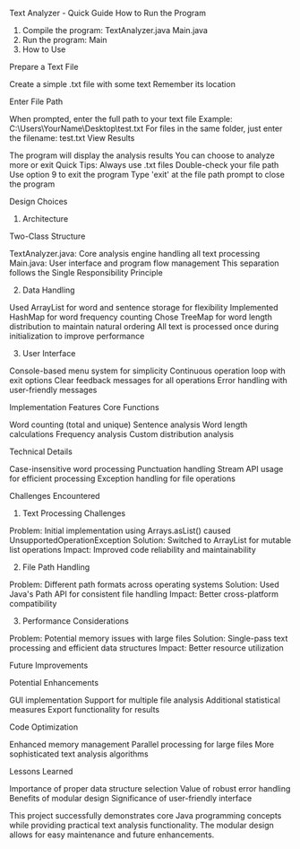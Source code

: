 Text Analyzer - Quick Guide
How to Run the Program
1) Compile the program: TextAnalyzer.java Main.java
2) Run the program: Main
3) How to Use

Prepare a Text File

Create a simple .txt file with some text
Remember its location


Enter File Path

When prompted, enter the full path to your text file
Example: C:\Users\YourName\Desktop\test.txt
For files in the same folder, just enter the filename: test.txt
View Results

The program will display the analysis results
You can choose to analyze more or exit
Quick Tips:
Always use .txt files
Double-check your file path
Use option 9 to exit the program
Type 'exit' at the file path prompt to close the program

Design Choices
1. Architecture

Two-Class Structure

TextAnalyzer.java: Core analysis engine handling all text processing
Main.java: User interface and program flow management
This separation follows the Single Responsibility Principle



2. Data Handling

Used ArrayList for word and sentence storage for flexibility
Implemented HashMap for word frequency counting
Chose TreeMap for word length distribution to maintain natural ordering
All text is processed once during initialization to improve performance

3. User Interface

Console-based menu system for simplicity
Continuous operation loop with exit options
Clear feedback messages for all operations
Error handling with user-friendly messages

Implementation Features
Core Functions

Word counting (total and unique)
Sentence analysis
Word length calculations
Frequency analysis
Custom distribution analysis

Technical Details

Case-insensitive word processing
Punctuation handling
Stream API usage for efficient processing
Exception handling for file operations

Challenges Encountered
1. Text Processing Challenges

Problem: Initial implementation using Arrays.asList() caused UnsupportedOperationException
Solution: Switched to ArrayList for mutable list operations
Impact: Improved code reliability and maintainability

2. File Path Handling

Problem: Different path formats across operating systems
Solution: Used Java's Path API for consistent file handling
Impact: Better cross-platform compatibility

3. Performance Considerations

Problem: Potential memory issues with large files
Solution: Single-pass text processing and efficient data structures
Impact: Better resource utilization

Future Improvements

Potential Enhancements

GUI implementation
Support for multiple file analysis
Additional statistical measures
Export functionality for results


Code Optimization

Enhanced memory management
Parallel processing for large files
More sophisticated text analysis algorithms



Lessons Learned

Importance of proper data structure selection
Value of robust error handling
Benefits of modular design
Significance of user-friendly interface

This project successfully demonstrates core Java programming concepts while providing practical text analysis functionality. The modular design allows for easy maintenance and future enhancements.
